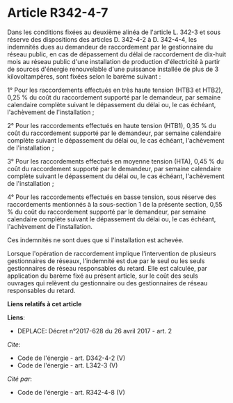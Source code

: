 # Article R342-4-7

Dans les conditions fixées au deuxième alinéa de l'article L. 342-3 et sous réserve des dispositions des articles D. 342-4-2
à D. 342-4-4, les indemnités dues au demandeur de raccordement par le gestionnaire du réseau public, en cas de dépassement du
délai de raccordement de dix-huit mois au réseau public d'une installation de production d'électricité à partir de sources
d'énergie renouvelable d'une puissance installée de plus de 3 kilovoltampères, sont fixées selon le barème suivant : 

1° Pour les raccordements effectués en très haute tension (HTB3 et HTB2), 0,25 % du coût du raccordement supporté par le
demandeur, par semaine calendaire complète suivant le dépassement du délai ou, le cas échéant, l'achèvement de
l'installation ; 

2° Pour les raccordements effectués en haute tension (HTB1), 0,35 % du coût du raccordement supporté par le demandeur, par
semaine calendaire complète suivant le dépassement du délai ou, le cas échéant, l'achèvement de l'installation ; 

3° Pour les raccordements effectués en moyenne tension (HTA), 0,45 % du coût du raccordement supporté par le demandeur, par
semaine calendaire complète suivant le dépassement du délai ou, le cas échéant, l'achèvement de l'installation ; 

4° Pour les raccordements effectués en basse tension, sous réserve des raccordements mentionnés à la sous-section 1 de la
présente section, 0,55 % du coût du raccordement supporté par le demandeur, par semaine calendaire complète suivant le
dépassement du délai ou, le cas échéant, l'achèvement de l'installation. 

Ces indemnités ne sont dues que si l'installation est achevée. 

Lorsque l'opération de raccordement implique l'intervention de plusieurs gestionnaires de réseaux, l'indemnité est due par le
seul ou les seuls gestionnaires de réseau responsables du retard. Elle est calculée, par application du barème fixé au
présent article, sur le coût des seuls ouvrages qui relèvent du gestionnaire ou des gestionnaires de réseau responsables du
retard.

**Liens relatifs à cet article**

**Liens**:

  - DEPLACE: Décret n°2017-628 du 26 avril 2017 - art. 2

_Cite_:

  - Code de l'énergie - art. D342-4-2 (V)
  - Code de l'énergie - art. L342-3 (V)

_Cité par_:

  - Code de l'énergie - art. R342-4-8 (V)
